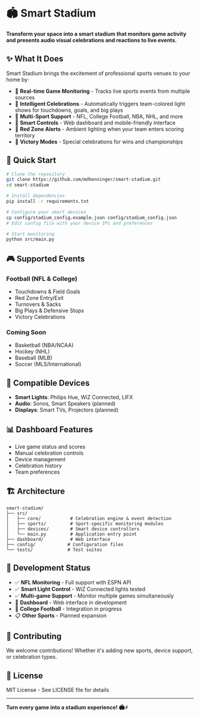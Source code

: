 # 🏟️ Smart Stadium

**Transform your space into a smart stadium that monitors game activity and presents audio visual celebrations and reactions to live events.**

## ✨ What It Does

Smart Stadium brings the excitement of professional sports venues to your home by:

- 🎯 **Real-time Game Monitoring** - Tracks live sports events from multiple sources
- 🎨 **Intelligent Celebrations** - Automatically triggers team-colored light shows for touchdowns, goals, and big plays  
- 🏈 **Multi-Sport Support** - NFL, College Football, NBA, NHL, and more
- 📱 **Smart Controls** - Web dashboard and mobile-friendly interface
- 🔴 **Red Zone Alerts** - Ambient lighting when your team enters scoring territory
- 🎉 **Victory Modes** - Special celebrations for wins and championships

## 🚀 Quick Start

```bash
# Clone the repository
git clone https://github.com/mdhenninger/smart-stadium.git
cd smart-stadium

# Install dependencies
pip install -r requirements.txt

# Configure your smart devices
cp config/stadium_config.example.json config/stadium_config.json
# Edit config file with your device IPs and preferences

# Start monitoring
python src/main.py
```

## 🎮 Supported Events

### Football (NFL & College)
- Touchdowns & Field Goals
- Red Zone Entry/Exit
- Turnovers & Sacks
- Big Plays & Defensive Stops
- Victory Celebrations

### Coming Soon
- Basketball (NBA/NCAA)
- Hockey (NHL)  
- Baseball (MLB)
- Soccer (MLS/International)

## 🔧 Compatible Devices

- **Smart Lights**: Philips Hue, WiZ Connected, LIFX
- **Audio**: Sonos, Smart Speakers (planned)
- **Displays**: Smart TVs, Projectors (planned)

## 📊 Dashboard Features

- Live game status and scores
- Manual celebration controls
- Device management
- Celebration history
- Team preferences

## 🏗️ Architecture

```
smart-stadium/
├── src/
│   ├── core/           # Celebration engine & event detection
│   ├── sports/         # Sport-specific monitoring modules  
│   ├── devices/        # Smart device controllers
│   └── main.py         # Application entry point
├── dashboard/          # Web interface
├── config/            # Configuration files
└── tests/             # Test suites
```

## 🎯 Development Status

- ✅ **NFL Monitoring** - Full support with ESPN API
- ✅ **Smart Light Control** - WiZ Connected lights tested
- ✅ **Multi-game Support** - Monitor multiple games simultaneously  
- 🚧 **Dashboard** - Web interface in development
- 🚧 **College Football** - Integration in progress
- 📋 **Other Sports** - Planned expansion

## 🤝 Contributing

We welcome contributions! Whether it's adding new sports, device support, or celebration types.

## 📄 License

MIT License - See LICENSE file for details

---

**Turn every game into a stadium experience! 🏟️⚡**